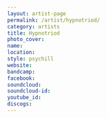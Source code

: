 ```yaml
---
layout: artist-page
permalink: /artist/hypnotriod/
category: artists
title: Hypnotriod
photo_cover: 
name: 
location: 
style: psychill
website: 
bandcamp: 
facebook: 
soundcloud: 
soundcloud-id: 
youtube_id: 
discogs: 
---
```

